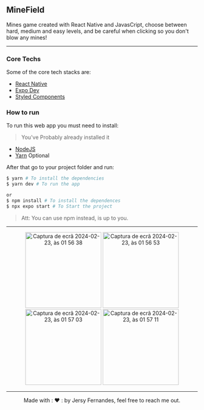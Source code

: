 ## MineField

Mines game created with React Native and JavasCript, choose between hard, medium and easy levels, and be careful when clicking so you don't blow any mines!

<hr>

### Core Techs

Some of the core tech stacks are:

- [React Native](https://reactnative.dev/)
- [Expo Dev](https://expo.dev/)
- [Styled Components](https://styled-components.com/)

### How to run

To run this web app you must need to install:

> You've Probably already installed it

- [NodeJS](https://nodejs.org/en/)
- [Yarn](https://yarnpkg.com/) Optional

After that go to your project folder and run:

```bash
$ yarn # To install the dependencies
$ yarn dev # To run the app

or
$ npm install # To install the dependences
$ npx expo start # To Start the project
```

> Att: You can use npm instead, is up to you.

<hr>
<center><img width="200" alt="Captura de ecrã 2024-02-23, às 01 56 38" src="https://github.com/JersyFernandesJF/MineField/assets/102835855/c8864d66-21b0-4854-bfb2-793b745f4676">
<img width="200" alt="Captura de ecrã 2024-02-23, às 01 56 53" src="https://github.com/JersyFernandesJF/MineField/assets/102835855/c4f4de3d-3f41-4181-8ada-b183b4f1e76b">
<img width="200" alt="Captura de ecrã 2024-02-23, às 01 57 03" src="https://github.com/JersyFernandesJF/MineField/assets/102835855/d6f92cc4-f451-458c-9fdb-5bad463e24e7">
<img width="200" alt="Captura de ecrã 2024-02-23, às 01 57 11" src="https://github.com/JersyFernandesJF/MineField/assets/102835855/b484ce64-46a5-44a3-9ed5-614dd5bf5fd1">
</center>
<hr>
<center>
Made with : ❤️ : by Jersy Fernandes, feel free to reach me out.

